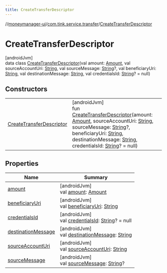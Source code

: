 ```yaml
---
title: CreateTransferDescriptor
---
```

//[moneymanager-ui](../../../index.html)/[com.tink.service.transfer](../index.html)/[CreateTransferDescriptor](index.html)



# CreateTransferDescriptor



[androidJvm]\
data class [CreateTransferDescriptor](index.html)(val amount: [Amount](../../com.tink.model.misc/-amount/index.html), val sourceAccountUri: [String](https://kotlinlang.org/api/latest/jvm/stdlib/kotlin/-string/index.html), val sourceMessage: [String](https://kotlinlang.org/api/latest/jvm/stdlib/kotlin/-string/index.html)?, val beneficiaryUri: [String](https://kotlinlang.org/api/latest/jvm/stdlib/kotlin/-string/index.html), val destinationMessage: [String](https://kotlinlang.org/api/latest/jvm/stdlib/kotlin/-string/index.html), val credentialsId: [String](https://kotlinlang.org/api/latest/jvm/stdlib/kotlin/-string/index.html)? = null)



## Constructors


| | |
|---|---|
| [CreateTransferDescriptor](-create-transfer-descriptor.html) | [androidJvm]<br>fun [CreateTransferDescriptor](-create-transfer-descriptor.html)(amount: [Amount](../../com.tink.model.misc/-amount/index.html), sourceAccountUri: [String](https://kotlinlang.org/api/latest/jvm/stdlib/kotlin/-string/index.html), sourceMessage: [String](https://kotlinlang.org/api/latest/jvm/stdlib/kotlin/-string/index.html)?, beneficiaryUri: [String](https://kotlinlang.org/api/latest/jvm/stdlib/kotlin/-string/index.html), destinationMessage: [String](https://kotlinlang.org/api/latest/jvm/stdlib/kotlin/-string/index.html), credentialsId: [String](https://kotlinlang.org/api/latest/jvm/stdlib/kotlin/-string/index.html)? = null) |


## Properties


| Name | Summary |
|---|---|
| [amount](amount.html) | [androidJvm]<br>val [amount](amount.html): [Amount](../../com.tink.model.misc/-amount/index.html) |
| [beneficiaryUri](beneficiary-uri.html) | [androidJvm]<br>val [beneficiaryUri](beneficiary-uri.html): [String](https://kotlinlang.org/api/latest/jvm/stdlib/kotlin/-string/index.html) |
| [credentialsId](credentials-id.html) | [androidJvm]<br>val [credentialsId](credentials-id.html): [String](https://kotlinlang.org/api/latest/jvm/stdlib/kotlin/-string/index.html)? = null |
| [destinationMessage](destination-message.html) | [androidJvm]<br>val [destinationMessage](destination-message.html): [String](https://kotlinlang.org/api/latest/jvm/stdlib/kotlin/-string/index.html) |
| [sourceAccountUri](source-account-uri.html) | [androidJvm]<br>val [sourceAccountUri](source-account-uri.html): [String](https://kotlinlang.org/api/latest/jvm/stdlib/kotlin/-string/index.html) |
| [sourceMessage](source-message.html) | [androidJvm]<br>val [sourceMessage](source-message.html): [String](https://kotlinlang.org/api/latest/jvm/stdlib/kotlin/-string/index.html)? |

